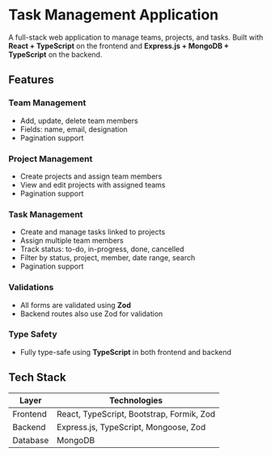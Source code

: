 # Task Management Application

A full-stack web application to manage teams, projects, and tasks. Built with **React + TypeScript** on the frontend and **Express.js + MongoDB + TypeScript** on the backend.

## Features

### Team Management
- Add, update, delete team members
- Fields: name, email, designation
- Pagination support

### Project Management
- Create projects and assign team members
- View and edit projects with assigned teams
- Pagination support

### Task Management
- Create and manage tasks linked to projects
- Assign multiple team members
- Track status: to-do, in-progress, done, cancelled
- Filter by status, project, member, date range, search
- Pagination support

### Validations
- All forms are validated using **Zod**
- Backend routes also use Zod for validation

### Type Safety
- Fully type-safe using **TypeScript** in both frontend and backend

##  Tech Stack

| Layer      | Technologies                             |
|------------|-------------------------------------------|
| Frontend   | React, TypeScript, Bootstrap, Formik, Zod |
| Backend    | Express.js, TypeScript, Mongoose, Zod     |
| Database   | MongoDB                                   |


